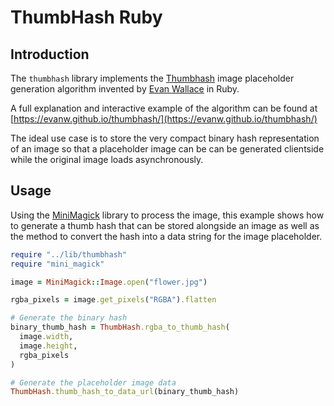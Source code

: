 # ThumbHash Ruby
## Introduction
The `thumbhash` library implements the
[Thumbhash](https://evanw.github.io/thumbhash/) image placeholder generation
algorithm invented by [Evan Wallace](https://madebyevan.com/) in Ruby.

A full explanation and interactive example of the algorithm can be found at [https://evanw.github.io/thumbhash/](https://evanw.github.io/thumbhash/)

The ideal use case is to store the very compact binary hash representation of an image so that a placeholder image can be can be generated clientside while the original image loads asynchronously.

## Usage
Using the [MiniMagick](https://github.com/minimagick/minimagick) library to process the image, this example shows how to generate a thumb hash that can be stored alongside an image as well as the method to convert the hash into a data string for the image placeholder.
```ruby
require "../lib/thumbhash"
require "mini_magick"

image = MiniMagick::Image.open("flower.jpg")

rgba_pixels = image.get_pixels("RGBA").flatten

# Generate the binary hash
binary_thumb_hash = ThumbHash.rgba_to_thumb_hash(
  image.width,
  image.height,
  rgba_pixels
)

# Generate the placeholder image data
ThumbHash.thumb_hash_to_data_url(binary_thumb_hash)
```